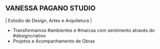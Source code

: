 ## VANESSA PAGANO STUDIO
| Estúdio de Design, Artes e Arquitetura | 
- Transformamos #ambientes e #marcas com sentimento através do #designcriativo
- Projetos e Acompanhamento de Obras
